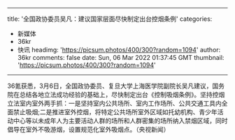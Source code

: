 
---
title: '全国政协委员吴凡：建议国家层面尽快制定出台控烟条例'
categories: 
 - 新媒体
 - 36kr
 - 快讯
headimg: 'https://picsum.photos/400/300?random=1094'
author: 36kr
comments: false
date: Sun, 06 Mar 2022 01:37:45 GMT
thumbnail: 'https://picsum.photos/400/300?random=1094'
---

<div>   
36氪获悉，3月6日，全国政协委员、复旦大学上海医学院副院长吴凡建议，国务院在总结各地立法成功经验的基础上，尽快制定出台《控制吸烟条例》。坚持控烟立法室内室外两手抓：一是坚持室内公共场所、室内工作场所、公共交通工具内全面禁止吸烟;二是推进室外控烟，将特定公共场所室外区域如托幼机构、青少年活动中心等以未成年人为主要活动人群的场所和人群密集的场所纳入禁烟区域，同时倡导在室外不吸游烟，设置规范化室外吸烟点。（央视新闻）  
</div>
            